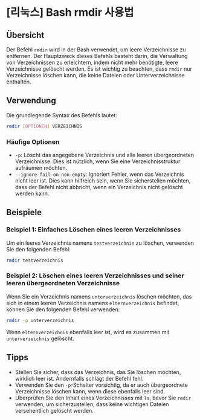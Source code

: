 # [리눅스] Bash rmdir 사용법

## Übersicht
Der Befehl `rmdir` wird in der Bash verwendet, um leere Verzeichnisse zu entfernen. Der Hauptzweck dieses Befehls besteht darin, die Verwaltung von Verzeichnissen zu erleichtern, indem nicht mehr benötigte, leere Verzeichnisse gelöscht werden. Es ist wichtig zu beachten, dass `rmdir` nur Verzeichnisse löschen kann, die keine Dateien oder Unterverzeichnisse enthalten.

## Verwendung
Die grundlegende Syntax des Befehls lautet:

```bash
rmdir [OPTIONEN] VERZEICHNIS
```

### Häufige Optionen
- `-p`: Löscht das angegebene Verzeichnis und alle leeren übergeordneten Verzeichnisse. Dies ist nützlich, wenn Sie eine Verzeichnisstruktur aufräumen möchten.
- `--ignore-fail-on-non-empty`: Ignoriert Fehler, wenn das Verzeichnis nicht leer ist. Dies kann hilfreich sein, wenn Sie sicherstellen möchten, dass der Befehl nicht abbricht, wenn ein Verzeichnis nicht gelöscht werden kann.

## Beispiele
### Beispiel 1: Einfaches Löschen eines leeren Verzeichnisses
Um ein leeres Verzeichnis namens `testverzeichnis` zu löschen, verwenden Sie den folgenden Befehl:

```bash
rmdir testverzeichnis
```

### Beispiel 2: Löschen eines leeren Verzeichnisses und seiner leeren übergeordneten Verzeichnisse
Wenn Sie ein Verzeichnis namens `unterverzeichnis` löschen möchten, das sich in einem leeren Verzeichnis namens `elternverzeichnis` befindet, können Sie den folgenden Befehl verwenden:

```bash
rmdir -p unterverzeichnis
```

Wenn `elternverzeichnis` ebenfalls leer ist, wird es zusammen mit `unterverzeichnis` gelöscht.

## Tipps
- Stellen Sie sicher, dass das Verzeichnis, das Sie löschen möchten, wirklich leer ist. Andernfalls schlägt der Befehl fehl.
- Verwenden Sie den `-p`-Schalter vorsichtig, da er auch übergeordnete Verzeichnisse löschen kann, wenn diese ebenfalls leer sind.
- Überprüfen Sie den Inhalt eines Verzeichnisses mit `ls`, bevor Sie `rmdir` verwenden, um sicherzustellen, dass keine wichtigen Dateien versehentlich gelöscht werden.